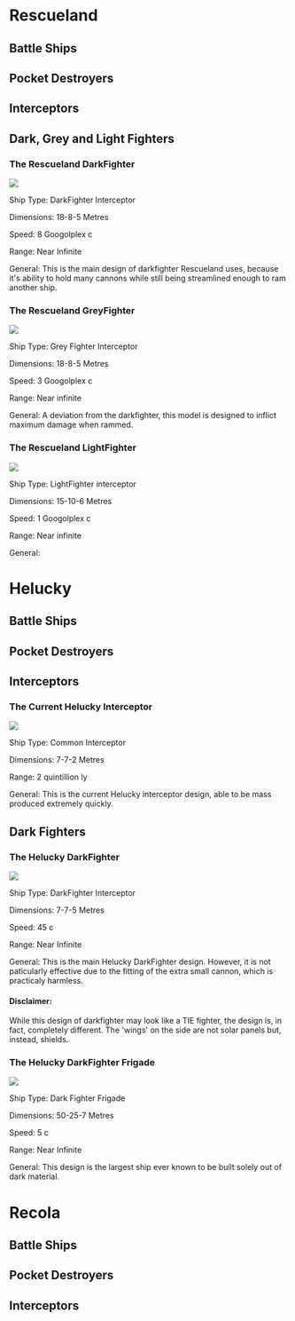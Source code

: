# Rescueland

## Battle Ships

## Pocket Destroyers

## Interceptors

## Dark, Grey and Light Fighters

### The Rescueland DarkFighter

![](images/Rescueland_DF.png)

Ship Type: DarkFighter Interceptor

Dimensions: 18-8-5 Metres

Speed: 8 Googolplex c

Range: Near Infinite

General: This is the main design of darkfighter Rescueland uses, because it's ability to hold many cannons while still being streamlined enough to ram another ship.

### The Rescueland GreyFighter

![](images/Rescueland_GF.png)

Ship Type: Grey Fighter Interceptor

Dimensions: 18-8-5 Metres

Speed: 3 Googolplex c

Range: Near infinite

General: A deviation from the darkfighter, this model is designed to inflict maximum damage when rammed.

### The Rescueland LightFighter

![](images/Rescueland_LF.png)

Ship Type: LightFighter interceptor

Dimensions: 15-10-6 Metres

Speed: 1 Googolplex c

Range: Near infinite

General:

# Helucky

## Battle Ships

## Pocket Destroyers

## Interceptors

### The Current Helucky Interceptor

![](images/Helcky_Interceptor.png)

Ship Type: Common Interceptor

Dimensions: 7-7-2 Metres

Range: 2 quintillion ly

General: This is the current Helucky interceptor design, able to be mass produced extremely quickly.

## Dark Fighters

### The Helucky DarkFighter

![](images/Helucky_DF.png)

Ship Type: DarkFighter Interceptor

Dimensions: 7-7-5 Metres

Speed: 45 c

Range: Near Infinite

General: This is the main Helucky DarkFighter design. However, it is not paticularly effective due to the fitting of the extra small cannon, which is practicaly harmless.
#### Disclaimer:
While this design of darkfighter may look like a TIE fighter, the design is, in fact, completely different. The 'wings' on the side are not solar panels but, instead, shields.

### The Helucky DarkFighter Frigade

![](images/Helucky_DF_Frigade.png)

Ship Type: Dark Fighter Frigade

Dimensions: 50-25-7 Metres

Speed: 5 c

Range: Near Infinite

General: This design is the largest ship ever known to be built solely out of dark material.


# Recola

## Battle Ships

## Pocket Destroyers

## Interceptors
